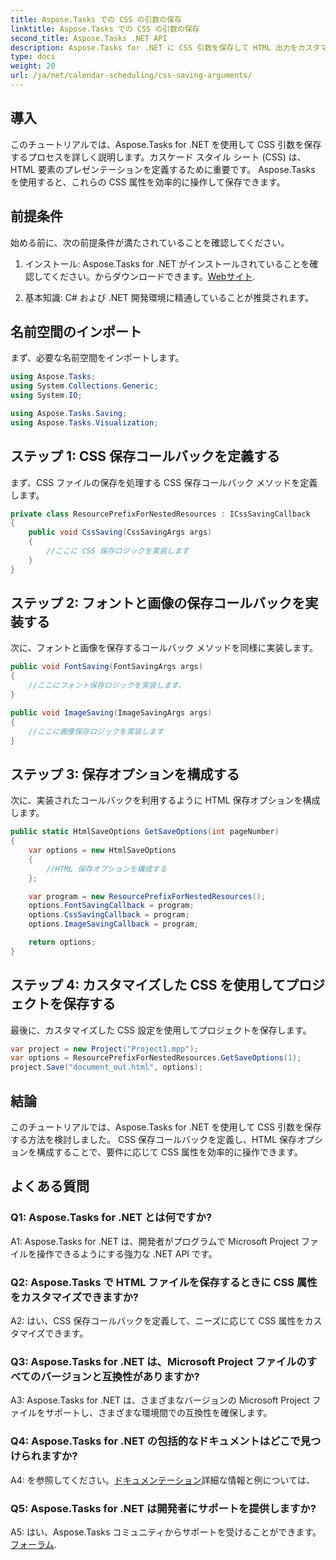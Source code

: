 ```yaml
---
title: Aspose.Tasks での CSS の引数の保存
linktitle: Aspose.Tasks での CSS の引数の保存
second_title: Aspose.Tasks .NET API
description: Aspose.Tasks for .NET に CSS 引数を保存して HTML 出力をカスタマイズする方法を学びます。カスタマイズされた CSS 設定でプレゼンテーションを強化します。
type: docs
weight: 20
url: /ja/net/calendar-scheduling/css-saving-arguments/
---
```

## 導入

このチュートリアルでは、Aspose.Tasks for .NET を使用して CSS 引数を保存するプロセスを詳しく説明します。カスケード スタイル シート (CSS) は、HTML 要素のプレゼンテーションを定義するために重要です。 Aspose.Tasks を使用すると、これらの CSS 属性を効率的に操作して保存できます。

## 前提条件

始める前に、次の前提条件が満たされていることを確認してください。

1. インストール: Aspose.Tasks for .NET がインストールされていることを確認してください。からダウンロードできます。[Webサイト](https://releases.aspose.com/tasks/net/).

2. 基本知識: C# および .NET 開発環境に精通していることが推奨されます。

## 名前空間のインポート

まず、必要な名前空間をインポートします。

```csharp
using Aspose.Tasks;
using System.Collections.Generic;
using System.IO;

using Aspose.Tasks.Saving;
using Aspose.Tasks.Visualization;

```
## ステップ 1: CSS 保存コールバックを定義する

まず、CSS ファイルの保存を処理する CSS 保存コールバック メソッドを定義します。

```csharp
private class ResourcePrefixForNestedResources : ICssSavingCallback
{
    public void CssSaving(CssSavingArgs args)
    {
        //ここに CSS 保存ロジックを実装します
    }
}
```

## ステップ 2: フォントと画像の保存コールバックを実装する

次に、フォントと画像を保存するコールバック メソッドを同様に実装します。

```csharp
public void FontSaving(FontSavingArgs args)
{
    //ここにフォント保存ロジックを実装します。
}

public void ImageSaving(ImageSavingArgs args)
{
    //ここに画像保存ロジックを実装します
}
```

## ステップ 3: 保存オプションを構成する

次に、実装されたコールバックを利用するように HTML 保存オプションを構成します。

```csharp
public static HtmlSaveOptions GetSaveOptions(int pageNumber)
{
    var options = new HtmlSaveOptions
    {
        //HTML 保存オプションを構成する
    };

    var program = new ResourcePrefixForNestedResources();
    options.FontSavingCallback = program;
    options.CssSavingCallback = program;
    options.ImageSavingCallback = program;

    return options;
}
```

## ステップ 4: カスタマイズした CSS を使用してプロジェクトを保存する

最後に、カスタマイズした CSS 設定を使用してプロジェクトを保存します。

```csharp
var project = new Project("Project1.mpp");
var options = ResourcePrefixForNestedResources.GetSaveOptions(1);
project.Save("document_out.html", options);
```

## 結論

このチュートリアルでは、Aspose.Tasks for .NET を使用して CSS 引数を保存する方法を検討しました。 CSS 保存コールバックを定義し、HTML 保存オプションを構成することで、要件に応じて CSS 属性を効率的に操作できます。

## よくある質問

### Q1: Aspose.Tasks for .NET とは何ですか?

A1: Aspose.Tasks for .NET は、開発者がプログラムで Microsoft Project ファイルを操作できるようにする強力な .NET API です。

### Q2: Aspose.Tasks で HTML ファイルを保存するときに CSS 属性をカスタマイズできますか?

A2: はい、CSS 保存コールバックを定義して、ニーズに応じて CSS 属性をカスタマイズできます。

### Q3: Aspose.Tasks for .NET は、Microsoft Project ファイルのすべてのバージョンと互換性がありますか?

A3: Aspose.Tasks for .NET は、さまざまなバージョンの Microsoft Project ファイルをサポートし、さまざまな環境間での互換性を確保します。

### Q4: Aspose.Tasks for .NET の包括的なドキュメントはどこで見つけられますか?

A4: を参照してください。[ドキュメンテーション](https://reference.aspose.com/tasks/net/)詳細な情報と例については、

### Q5: Aspose.Tasks for .NET は開発者にサポートを提供しますか?

 A5: はい、Aspose.Tasks コミュニティからサポートを受けることができます。[フォーラム](https://forum.aspose.com/c/tasks/15).
